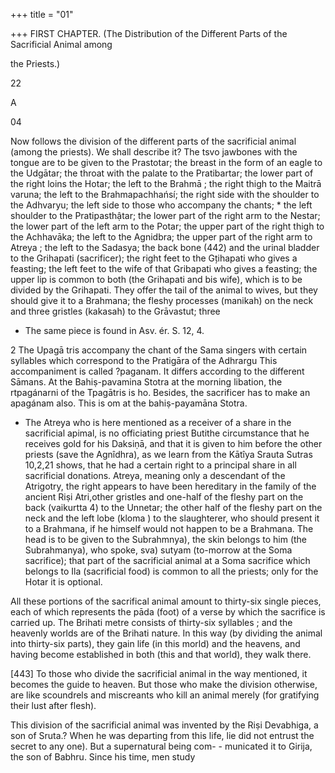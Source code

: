 +++
title = "01"

+++
FIRST CHAPTER. (The Distribution of the Different Parts of the Sacrificial Animal among 

the Priests.) 

22 

A 

04 

Now follows the division of the different parts of the sacrificial animal (among the priests). We shall describe it? The tsvo jawbones with the tongue are to be given to the Prastotar; the breast in the form of an eagle to the Udgātar; the throat with the palate to the Pratibartar; the lower part of the right loins the Hotar; the left to the Brahmā ; the right thigh to the Maitrā varuna; the left to the Brahmapachhańsí; the right side with the shoulder to the Adhvaryu; the left side to those who accompany the chants; * the left shoulder to the Pratipasthậtar; the lower part of the right arm to the Nestar; the lower part of the left arm to the Potar; the upper part of the right thigh to the Achhavāka; the left to the Agnidbra; the upper part of the right arm to Atreya ; the left to the Sadasya; the back bone (442) and the urinal bladder to the Grihapati (sacrificer); the right feet to the Gțihapati who gives a feasting; the left feet to the wife of that Gribapati who gives a feasting; the upper lip is common to both (the Grihapati and bis wife), which is to be divided by the Grihapati. They offer the tail of the animal to wives, but they should give it to a Brahmana; the fleshy processes (manikah) on the neck and three gristles (kakasah) to the Grāvastut; three 

* The same piece is found in Asv. ér. S. 12, 4. 

2 The Upagā tris accompany the chant of the Sama singers with certain syllables which correspond to the Pratigāra of the Adhrargu This accompaniment is called ?paganam. It differs according to the different Sāmans. At the Bahiṣ-pavamina Stotra at the morning libation, the rtpagánarni of the Tpagātris is ho. Besides, the sacrificer has to make an apagánam also. This is om at the bahiṣ-payamāna Stotra. 

* The Atreya who is here mentioned as a receiver of a share in the sacrificial apimal, is no officiating priest Butithe circumstance that he receives gold for his Daksiṇā, and that it is given to him before the other priests (save the Agnîdhra), as we learn from the Kātîya Srauta Sutras 10,2,21 shows, that he had a certain right to a principal share in all sacrificial donations. Atreya, meaning only a descendant of the Atrigotry, the right appears to have been hereditary in the family of the ancient Riṣi Atri,other gristles and one-half of the fleshy part on the back (vaikurtta 4) to the Unnetar; the other half of the fleshy part on the neck and the left lobe (kloma ) to the slaughterer, who should present it to a Brahmana, if he himself would not happen to be a Brahmana. The head is to be given to the Subrahmnya), the skin belongs to him (the Subrahmanya), who spoke, sva) sutyam (to-morrow at the Soma sacrifice); that part of the sacrificial animal at a Soma sacrifice which belongs to Ila (sacrificial food) is common to all the priests; only for the Hotar it is optional. 

All these portions of the sacrifical animal amount to thirty-six single pieces, each of which represents the pāda (foot) of a verse by which the sacrifice is carried up. The Brihati metre consists of thirty-six syllables ; and the heavenly worlds are of the Brihati nature. In this way (by dividing the animal into thirty-six parts), they gain life (in this morld) and the heavens, and having become established in both (this and that world), they walk there. 

[443] To those who divide the sacrificial animal in the way mentioned, it becomes the guide to heaven. But those who make the division otherwise, are like scoundrels and miscreants who kill an animal merely (for gratifying their lust after flesh). 

This division of the sacrificial animal was invented by the Riṣi Devabhiga, a son of Sruta.? When he was departing from this life, lie did not entrust the secret to any one). But a supernatural being com- - municated it to Girija, the son of Babhru. Since his time, men study 

